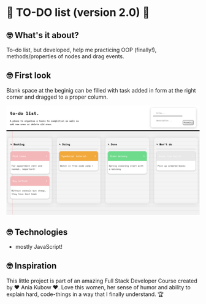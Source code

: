 
# 🎫 TO-DO list (version 2.0) 🎫

## 🤓 What's it about?

To-do list, but developed, help me practicing OOP (finally!), methods/properties of nodes and drag events.

## 🤓 First look 
Blank space at the beginig can be filled with task added in form at the right corner and dragged to a proper column.

![first page](./img/screen_2.png)

## 🤓 Technologies

+ mostly JavaScript!

## 🤓 Inspiration
This little project is part of an amazing Full Stack Developer Course created by  ♥ Ania Kubow ♥. Love this women, her sense of humor and ability to explain hard, code-things in a way that I finally understand. 🏆
